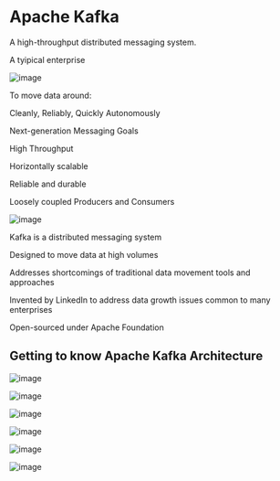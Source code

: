 # Apache Kafka

A high-throughput distributed messaging system.

A tyipical enterprise 

![image](https://user-images.githubusercontent.com/40006814/160299160-10b27b75-9337-4cd5-a9ef-4955d1147d2b.png)

To move data around:

Cleanly, Reliably, Quickly Autonomously

Next-generation Messaging Goals

High Throughput

Horizontally scalable

Reliable and durable

Loosely coupled Producers and Consumers

![image](https://user-images.githubusercontent.com/40006814/160299890-9620615c-e961-4977-a88c-83b1ffb1300a.png)

Kafka is a distributed messaging system

Designed to move data at high volumes

Addresses shortcomings of traditional data movement tools and approaches

Invented by LinkedIn to address data growth issues common to many enterprises

Open-sourced under Apache Foundation

## Getting to know Apache Kafka Architecture

![image](https://user-images.githubusercontent.com/40006814/160306159-6b6da249-35ff-4b66-b61a-0407db4be159.png)

![image](https://user-images.githubusercontent.com/40006814/160306211-d7be2c9e-b184-4bd3-bdbd-d1098cb90904.png)

![image](https://user-images.githubusercontent.com/40006814/160306345-b52434b5-c50c-40df-acd7-b598fbe127f3.png)

![image](https://user-images.githubusercontent.com/40006814/160306211-d7be2c9e-b184-4bd3-bdbd-d1098cb90904.png)

![image](https://user-images.githubusercontent.com/40006814/160306743-88bbb318-9013-4dc9-b701-696ad1c41928.png)


![image](https://user-images.githubusercontent.com/40006814/160306708-f9b90fd4-6e03-4178-b116-a844f3500670.png)


